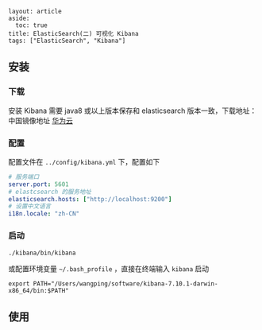 ```
layout: article
aside:
  toc: true
title: ElasticSearch(二) 可视化 Kibana
tags: ["ElasticSearch", "Kibana"]
```

## 安装

### 下载

安装 Kibana 需要 java8 或以上版本保存和 elasticsearch 版本一致，下载地址： 中国镜像地址 [华为云](https://mirrors.huaweicloud.com/kibana/)

### 配置

配置文件在 `../config/kibana.yml` 下，配置如下

```yaml
# 服务端口
server.port: 5601
# elastcsearch 的服务地址
elasticsearch.hosts: ["http://localhost:9200"]
# 设置中文语言
i18n.locale: "zh-CN"
```

### 启动

```
./kibana/bin/kibana
```

或配置环境变量  `~/.bash_profile` ，直接在终端输入  `kibana`  启动

```
export PATH="/Users/wangping/software/kibana-7.10.1-darwin-x86_64/bin:$PATH"
```

## 使用
